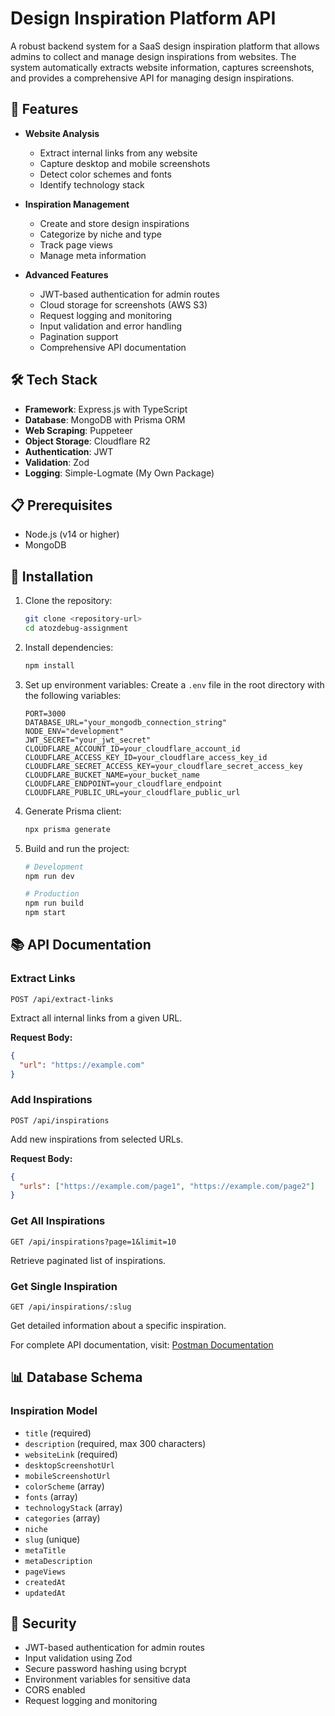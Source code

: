 # Design Inspiration Platform API

A robust backend system for a SaaS design inspiration platform that allows admins to collect and manage design inspirations from websites. The system automatically extracts website information, captures screenshots, and provides a comprehensive API for managing design inspirations.

## 🚀 Features

- **Website Analysis**

  - Extract internal links from any website
  - Capture desktop and mobile screenshots
  - Detect color schemes and fonts
  - Identify technology stack

- **Inspiration Management**

  - Create and store design inspirations
  - Categorize by niche and type
  - Track page views
  - Manage meta information

- **Advanced Features**
  - JWT-based authentication for admin routes
  - Cloud storage for screenshots (AWS S3)
  - Request logging and monitoring
  - Input validation and error handling
  - Pagination support
  - Comprehensive API documentation

## 🛠️ Tech Stack

- **Framework**: Express.js with TypeScript
- **Database**: MongoDB with Prisma ORM
- **Web Scraping**: Puppeteer
- **Object Storage**: Cloudflare R2
- **Authentication**: JWT
- **Validation**: Zod
- **Logging**: Simple-Logmate (My Own Package)

## 📋 Prerequisites

- Node.js (v14 or higher)
- MongoDB

## 🔧 Installation

1. Clone the repository:

   ```bash
   git clone <repository-url>
   cd atozdebug-assignment
   ```

2. Install dependencies:

   ```bash
   npm install
   ```

3. Set up environment variables:
   Create a `.env` file in the root directory with the following variables:

   ```env
   PORT=3000
   DATABASE_URL="your_mongodb_connection_string"
   NODE_ENV="development"
   JWT_SECRET="your_jwt_secret"
   CLOUDFLARE_ACCOUNT_ID=your_cloudflare_account_id
   CLOUDFLARE_ACCESS_KEY_ID=your_cloudflare_access_key_id
   CLOUDFLARE_SECRET_ACCESS_KEY=your_cloudflare_secret_access_key
   CLOUDFLARE_BUCKET_NAME=your_bucket_name
   CLOUDFLARE_ENDPOINT=your_cloudflare_endpoint
   CLOUDFLARE_PUBLIC_URL=your_cloudflare_public_url
   ```

4. Generate Prisma client:

   ```bash
   npx prisma generate
   ```

5. Build and run the project:

   ```bash
   # Development
   npm run dev

   # Production
   npm run build
   npm start
   ```

## 📚 API Documentation

### Extract Links

```http
POST /api/extract-links
```

Extract all internal links from a given URL.

**Request Body:**

```json
{
  "url": "https://example.com"
}
```

### Add Inspirations

```http
POST /api/inspirations
```

Add new inspirations from selected URLs.

**Request Body:**

```json
{
  "urls": ["https://example.com/page1", "https://example.com/page2"]
}
```

### Get All Inspirations

```http
GET /api/inspirations?page=1&limit=10
```

Retrieve paginated list of inspirations.

### Get Single Inspiration

```http
GET /api/inspirations/:slug
```

Get detailed information about a specific inspiration.

For complete API documentation, visit:
[Postman Documentation](https://www.postman.com/dark-shuttle-293138/workspace/assignments/collection/32059509-57fcc8e9-d1b1-405e-801a-5b9f30d63538?action=share&creator=32059509)

## 📊 Database Schema

### Inspiration Model

- `title` (required)
- `description` (required, max 300 characters)
- `websiteLink` (required)
- `desktopScreenshotUrl`
- `mobileScreenshotUrl`
- `colorScheme` (array)
- `fonts` (array)
- `technologyStack` (array)
- `categories` (array)
- `niche`
- `slug` (unique)
- `metaTitle`
- `metaDescription`
- `pageViews`
- `createdAt`
- `updatedAt`

## 🔐 Security

- JWT-based authentication for admin routes
- Input validation using Zod
- Secure password hashing using bcrypt
- Environment variables for sensitive data
- CORS enabled
- Request logging and monitoring
